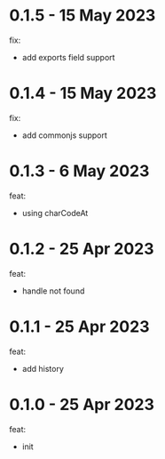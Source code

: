 # 0.1.5 - 15 May 2023
fix:
- add exports field support

# 0.1.4 - 15 May 2023
fix:
- add commonjs support

# 0.1.3 - 6 May 2023
feat:
- using charCodeAt

# 0.1.2 - 25 Apr 2023
feat:
- handle not found

# 0.1.1 - 25 Apr 2023
feat:
- add history

# 0.1.0 - 25 Apr 2023
feat:
- init
